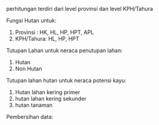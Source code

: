 perhitungan terdiri dari level provinsi dan level KPH/Tahura

Fungsi Hutan untuk:
1. Provinsi : HK, HL, HP, HPT, APL
2. KPH/Tahura: HL, HP, HPT

Tutupan Lahan untuk neraca penutupan lahan:
1. Hutan
2. Non Hutan

Tutupan lahan hutan untuk neraca potensi kayu:
1. Hutan lahan kering primer
2. hutan lahan kering sekunder
3. hutan tanaman

Pembersihan data:



